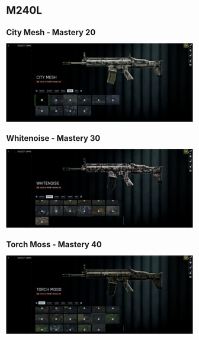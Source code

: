 # M240L

## City Mesh - Mastery 20
![City_Mesh](City_Mesh.jpg)
## Whitenoise - Mastery 30
![Whitenoise](Whitenoise.jpg)
## Torch Moss - Mastery 40
![Torch_Moss](Torch_Moss.jpg)
